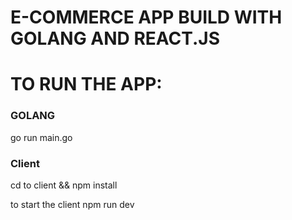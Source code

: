 # E-COMMERCE APP BUILD WITH GOLANG AND REACT.JS 


# TO RUN THE APP:

### GOLANG

go run main.go


### Client

cd to client && npm install

to start the client npm run dev

